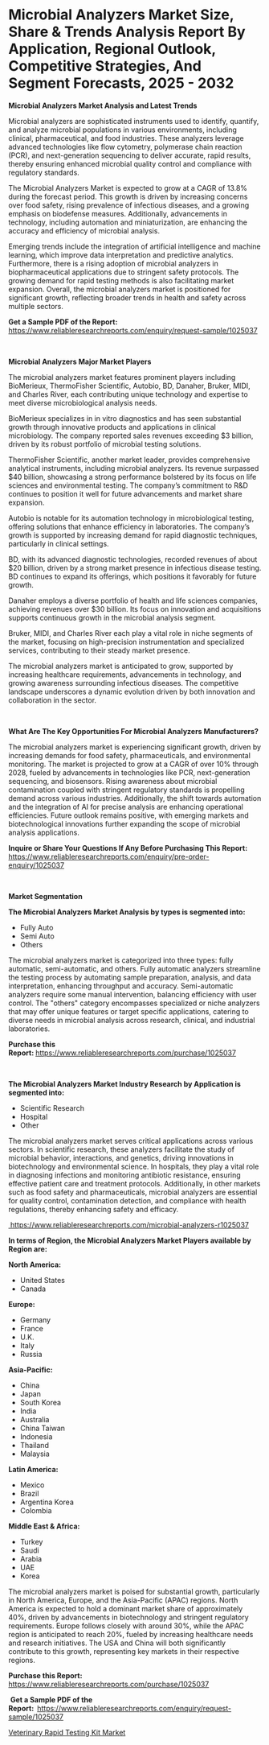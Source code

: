<p><h1>Microbial Analyzers Market Size, Share & Trends Analysis Report By Application, Regional Outlook, Competitive Strategies, And Segment Forecasts, 2025 - 2032</h1></p><p><strong>Microbial Analyzers Market Analysis and Latest Trends</strong></p>
<p><p>Microbial analyzers are sophisticated instruments used to identify, quantify, and analyze microbial populations in various environments, including clinical, pharmaceutical, and food industries. These analyzers leverage advanced technologies like flow cytometry, polymerase chain reaction (PCR), and next-generation sequencing to deliver accurate, rapid results, thereby ensuring enhanced microbial quality control and compliance with regulatory standards.</p><p>The Microbial Analyzers Market is expected to grow at a CAGR of 13.8% during the forecast period. This growth is driven by increasing concerns over food safety, rising prevalence of infectious diseases, and a growing emphasis on biodefense measures. Additionally, advancements in technology, including automation and miniaturization, are enhancing the accuracy and efficiency of microbial analysis. </p><p>Emerging trends include the integration of artificial intelligence and machine learning, which improve data interpretation and predictive analytics. Furthermore, there is a rising adoption of microbial analyzers in biopharmaceutical applications due to stringent safety protocols. The growing demand for rapid testing methods is also facilitating market expansion. Overall, the microbial analyzers market is positioned for significant growth, reflecting broader trends in health and safety across multiple sectors.</p></p>
<p><strong>Get a Sample PDF of the Report:&nbsp;</strong> <a href="https://www.reliableresearchreports.com/enquiry/request-sample/1025037?utm_campaign=2030&utm_medium=2&utm_source=Github&utm_content=ia&utm_term=22032025&utm_id=microbial-analyzers">https://www.reliableresearchreports.com/enquiry/request-sample/1025037</a></p>
<p>&nbsp;</p>
<p><strong>Microbial Analyzers Major Market Players</strong></p>
<p><p>The microbial analyzers market features prominent players including BioMerieux, ThermoFisher Scientific, Autobio, BD, Danaher, Bruker, MIDI, and Charles River, each contributing unique technology and expertise to meet diverse microbiological analysis needs.</p><p>BioMerieux specializes in in vitro diagnostics and has seen substantial growth through innovative products and applications in clinical microbiology. The company reported sales revenues exceeding $3 billion, driven by its robust portfolio of microbial testing solutions.</p><p>ThermoFisher Scientific, another market leader, provides comprehensive analytical instruments, including microbial analyzers. Its revenue surpassed $40 billion, showcasing a strong performance bolstered by its focus on life sciences and environmental testing. The company’s commitment to R&D continues to position it well for future advancements and market share expansion.</p><p>Autobio is notable for its automation technology in microbiological testing, offering solutions that enhance efficiency in laboratories. The company’s growth is supported by increasing demand for rapid diagnostic techniques, particularly in clinical settings.</p><p>BD, with its advanced diagnostic technologies, recorded revenues of about $20 billion, driven by a strong market presence in infectious disease testing. BD continues to expand its offerings, which positions it favorably for future growth.</p><p>Danaher employs a diverse portfolio of health and life sciences companies, achieving revenues over $30 billion. Its focus on innovation and acquisitions supports continuous growth in the microbial analysis segment.</p><p>Bruker, MIDI, and Charles River each play a vital role in niche segments of the market, focusing on high-precision instrumentation and specialized services, contributing to their steady market presence.</p><p>The microbial analyzers market is anticipated to grow, supported by increasing healthcare requirements, advancements in technology, and growing awareness surrounding infectious diseases. The competitive landscape underscores a dynamic evolution driven by both innovation and collaboration in the sector.</p></p>
<p>&nbsp;</p>
<p><strong>What Are The Key Opportunities For Microbial Analyzers Manufacturers?</strong></p>
<p><p>The microbial analyzers market is experiencing significant growth, driven by increasing demands for food safety, pharmaceuticals, and environmental monitoring. The market is projected to grow at a CAGR of over 10% through 2028, fueled by advancements in technologies like PCR, next-generation sequencing, and biosensors. Rising awareness about microbial contamination coupled with stringent regulatory standards is propelling demand across various industries. Additionally, the shift towards automation and the integration of AI for precise analysis are enhancing operational efficiencies. Future outlook remains positive, with emerging markets and biotechnological innovations further expanding the scope of microbial analysis applications.</p></p>
<p><strong>Inquire or Share Your Questions If Any Before Purchasing This Report:</strong> <a href="https://www.reliableresearchreports.com/enquiry/pre-order-enquiry/1025037?utm_campaign=2030&utm_medium=2&utm_source=Github&utm_content=ia&utm_term=22032025&utm_id=microbial-analyzers">https://www.reliableresearchreports.com/enquiry/pre-order-enquiry/1025037</a></p>
<p>&nbsp;</p>
<p><strong>Market Segmentation</strong></p>
<p><strong>The Microbial Analyzers Market Analysis by types is segmented into:</strong></p>
<p><ul><li>Fully Auto</li><li>Semi Auto</li><li>Others</li></ul></p>
<p><p>The microbial analyzers market is categorized into three types: fully automatic, semi-automatic, and others. Fully automatic analyzers streamline the testing process by automating sample preparation, analysis, and data interpretation, enhancing throughput and accuracy. Semi-automatic analyzers require some manual intervention, balancing efficiency with user control. The "others" category encompasses specialized or niche analyzers that may offer unique features or target specific applications, catering to diverse needs in microbial analysis across research, clinical, and industrial laboratories.</p></p>
<p><strong>Purchase this Report:&nbsp;</strong><a href="https://www.reliableresearchreports.com/purchase/1025037?utm_campaign=2030&utm_medium=2&utm_source=Github&utm_content=ia&utm_term=22032025&utm_id=microbial-analyzers">https://www.reliableresearchreports.com/purchase/1025037</a></p>
<p>&nbsp;</p>
<p><strong>The Microbial Analyzers Market Industry Research by Application is segmented into:</strong></p>
<p><ul><li>Scientific Research</li><li>Hospital</li><li>Other</li></ul></p>
<p><p>The microbial analyzers market serves critical applications across various sectors. In scientific research, these analyzers facilitate the study of microbial behavior, interactions, and genetics, driving innovations in biotechnology and environmental science. In hospitals, they play a vital role in diagnosing infections and monitoring antibiotic resistance, ensuring effective patient care and treatment protocols. Additionally, in other markets such as food safety and pharmaceuticals, microbial analyzers are essential for quality control, contamination detection, and compliance with health regulations, thereby enhancing safety and efficacy.</p></p>
<p><a href="https://www.reliableresearchreports.com/microbial-analyzers-r1025037?utm_campaign=2030&utm_medium=2&utm_source=Github&utm_content=ia&utm_term=22032025&utm_id=microbial-analyzers">&nbsp;https://www.reliableresearchreports.com/microbial-analyzers-r1025037</a></p>
<p><strong>In terms of Region, the Microbial Analyzers Market Players available by Region are:</strong></p>
<p>
    <p> <strong> North America: </strong>
        <ul>
            <li>United States</li>
            <li>Canada</li>
        </ul>
        </p> 
    <p> <strong> Europe: </strong>
        <ul>
            <li>Germany</li>
            <li>France</li>
            <li>U.K.</li>
            <li>Italy</li>
            <li>Russia</li>
        </ul>
        </p> 
    <p> <strong> Asia-Pacific: </strong>
        <ul>
            <li>China</li>
            <li>Japan</li>
            <li>South Korea</li>
            <li>India</li>
            <li>Australia</li>
            <li>China Taiwan</li>
            <li>Indonesia</li>
            <li>Thailand</li>
            <li>Malaysia</li>
        </ul>
        </p> 
    <p> <strong> Latin America: </strong>
        <ul>
            <li>Mexico</li>
            <li>Brazil</li>
            <li>Argentina Korea</li>
            <li>Colombia</li>
        </ul>
        </p> 
    <p> <strong> Middle East & Africa: </strong>
        <ul>
            <li>Turkey</li>
            <li>Saudi</li>
            <li>Arabia</li>
            <li>UAE</li>
            <li>Korea</li>
        </ul>
    </p>
    </p>
<p><p>The microbial analyzers market is poised for substantial growth, particularly in North America, Europe, and the Asia-Pacific (APAC) regions. North America is expected to hold a dominant market share of approximately 40%, driven by advancements in biotechnology and stringent regulatory requirements. Europe follows closely with around 30%, while the APAC region is anticipated to reach 20%, fueled by increasing healthcare needs and research initiatives. The USA and China will both significantly contribute to this growth, representing key markets in their respective regions.</p></p>
<p><strong>Purchase this Report: </strong><a href="https://www.reliableresearchreports.com/purchase/1025037?utm_campaign=2030&utm_medium=2&utm_source=Github&utm_content=ia&utm_term=22032025&utm_id=microbial-analyzers">https://www.reliableresearchreports.com/purchase/1025037</a></p>
<p>&nbsp;<strong>Get a Sample PDF of the Report:&nbsp;&nbsp;</strong><a href="https://www.reliableresearchreports.com/enquiry/request-sample/1025037?utm_campaign=2030&utm_medium=2&utm_source=Github&utm_content=ia&utm_term=22032025&utm_id=microbial-analyzers">https://www.reliableresearchreports.com/enquiry/request-sample/1025037</a></p>
<p><strong></strong></p>
<p><p><a href="https://github.com/NargisHussain432/Market-Research-Report-List-1/blob/main/veterinary-rapid-testing-kit-market.md?utm_campaign=2030&utm_medium=2&utm_source=Github&utm_content=ia&utm_term=22032025&utm_id=microbial-analyzers">Veterinary Rapid Testing Kit Market</a></p></p>